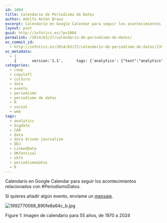 ```yaml
---
id: 1004
title: Calendario de Periodismo de Datos
author: Adolfo Antón Bravo
excerpt: Calendario en Google Calendar para seguir los acontecimientos relacionados con Periodismo Datos
layout: post
guid: http://infotics.es/?p=1004
permalink: /2014/03/27/calendario-de-periodismo-de-datos/
oc_commit_id:
  - http://infotics.es/2014/03/27/calendario-de-periodismo-de-datos/1395909017
oc_metadata:
  - |
    {		version:'1.1',		tags: {'analytics': {"text":"analytics","slug":"analytics","source":null,"bucketName":"current","bucketPlacement":"auto","_className":"Tag"}, 'bigdata': {"text":"bigdata","slug":"bigdata","source":null,"bucketName":"current","bucketPlacement":"auto","_className":"Tag"}, 'car': {"text":"CAR","slug":"car","source":null,"bucketName":"current","bucketPlacement":"auto","_className":"Tag"}, 'data': {"text":"data","slug":"data","source":null,"bucketName":"current","bucketPlacement":"auto","_className":"Tag"}, 'data-driven-journalism': {"text":"data driven journalism","slug":"data-driven-journalism","source":null,"bucketName":"current","bucketPlacement":"auto","_className":"Tag"}, 'ddj': {"text":"DDJ","slug":"ddj","source":null,"bucketName":"current","bucketPlacement":"auto","_className":"Tag"}, 'linkeddata': {"text":"LinkedData","slug":"linkeddata","source":null,"bucketName":"current","bucketPlacement":"auto","_className":"Tag"}, 'okfestival': {"text":"OKFestival","slug":"okfestival","source":null,"bucketName":"current","bucketPlacement":"auto","_className":"Tag"}, 'okfn': {"text":"okfn","slug":"okfn","source":null,"bucketName":"current","bucketPlacement":"auto","_className":"Tag"}, 'periodismodatos': {"text":"periodismodatos","slug":"periodismodatos","source":null,"bucketName":"current","bucketPlacement":"auto","_className":"Tag"}, 'r': {"text":"R","slug":"r","source":null,"bucketName":"current","bucketPlacement":"auto","_className":"Tag"}}	}
categories:
  - coop
  - copyleft
  - cultura
  - data
  - evento
  - periodismo
  - periodismo de datos
  - R
  - social
  - web
tags:
  - analytics
  - bigdata
  - CAR
  - data
  - data driven journalism
  - DDJ
  - LinkedData
  - OKFestival
  - okfn
  - periodismodatos
  - R
---
```

Calendario en Google Calendar para seguir los acontecimientos relacionados con #PeriodismoDatos. 

Si quieres añadir algún evento, envíame un [mensaje][1]. 

<div class="figure">
  <p>
    <img src="http://i1.wp.com/blogs.cuartocanal.es/infotics/files/2014/03/1992770068_890fe8a64c_b1.jpg?w=660" alt="1992770068_890fe8a64c_b.jpg" data-recalc-dims="1" />
  </p>
  
  <p>
    <span class="figure-number">Figure 1:</span> Imagen de calendario para 55 años, de 1970 a 2024
  </p></p>
</div>

 [1]: mailto:adolflow@gmail.com
